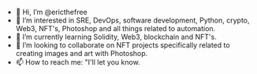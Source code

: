 - 👋 Hi, I’m @ericthefree
- 👀 I’m interested in SRE, DevOps, software development, Python, crypto, Web3, NFT's, Photoshop and all things related to automation.
- 🌱 I’m currently learning Solidity, Web3, blockchain and NFT's.
- 💞️ I’m looking to collaborate on NFT projects specifically related to creating images and art with Photoshop.
- 📫 How to reach me: "I'll let you know.

<!---
ericthefree/ericthefree is a ✨ special ✨ repository because its `README.md` (this file) appears on your GitHub profile.
You can click the Preview link to take a look at your changes.
--->
